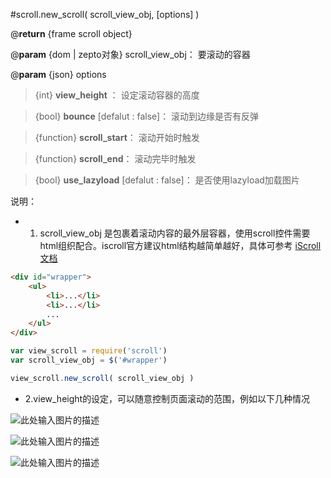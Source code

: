 #scroll.new_scroll( scroll_view_obj, [options] )

@**return** {frame scroll object}

@**param** {dom | zepto对象} scroll_view_obj： 要滚动的容器

@**param** {json} options

>{int}  **view_height** ： 设定滚动容器的高度

>{bool}  **bounce** [defalut : false]： 滚动到边缘是否有反弹

>{function}  **scroll_start**： 滚动开始时触发

>{function}  **scroll_end**： 滚动完毕时触发

>{bool}  **use_lazyload** [defalut : false]： 是否使用lazyload加载图片

说明：

-  1. scroll_view_obj 是包裹着滚动内容的最外层容器，使用scroll控件需要html组织配合。iscroll官方建议html结构越简单越好，具体可参考 [iScroll文档][1]

```html
<div id="wrapper">
    <ul>
        <li>...</li>
        <li>...</li>
        ...
    </ul>
</div>
```

```javascript
var view_scroll = require('scroll')
var scroll_view_obj = $('#wrapper')

view_scroll.new_scroll( scroll_view_obj )
```

- 2.view_height的设定，可以随意控制页面滚动的范围，例如以下几种情况

![此处输入图片的描述][2]

![此处输入图片的描述][3]

![此处输入图片的描述][4]




  [1]: http://iscrolljs.com/#getting-started
  [2]: http://mansonchor.github.io/mobile_web_frame/images/scroll_1.png
  [3]: http://mansonchor.github.io/mobile_web_frame/images/scroll_2.png
  [4]: http://mansonchor.github.io/mobile_web_frame/images/scroll_3.png